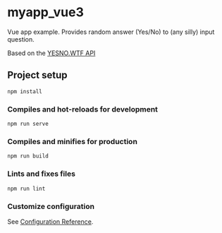 # myapp_vue3
Vue app example. 
Provides random answer (Yes/No) to (any silly) input question. 

Based on the [YESNO.WTF API](https://yesno.wtf/api/)


## Project setup
```
npm install
```

### Compiles and hot-reloads for development
```
npm run serve
```

### Compiles and minifies for production
```
npm run build
```

### Lints and fixes files
```
npm run lint
```

### Customize configuration
See [Configuration Reference](https://cli.vuejs.org/config/).
